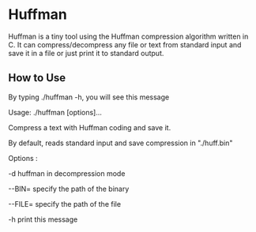 # Huffman

Huffman is a tiny tool using the Huffman compression algorithm written in C. It can compress/decompress any file or text from standard input and save it in a file or just print it to standard output.

## How to Use

By typing ./huffman -h, you will see this message

 Usage: ./huffman [options]...

 Compress a text with Huffman coding and save it.

By default, reads standard input and save compression in "./huff.bin"

 Options :

 -d		huffman in decompression mode

--BIN=<path>	specify the path of the binary

--FILE=<path>	specify the path of the file

-h		print this message
